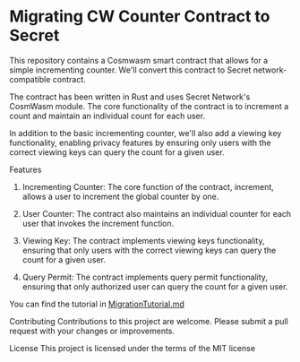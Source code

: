 # Migrating CW Counter Contract to Secret

This repository contains a Cosmwasm smart contract that allows for a simple incrementing counter. We'll convert this contract to Secret network-compatible contract.

The contract has been written in Rust and uses Secret Network's CosmWasm module. The core functionality of the contract is to increment a count and maintain an individual count for each user.

In addition to the basic incrementing counter, we'll also add a viewing key functionality, enabling privacy features by ensuring only users with the correct viewing keys can query the count for a given user.

Features

1. Incrementing Counter: The core function of the contract, increment, allows a user to increment the global counter by one.

2. User Counter: The contract also maintains an individual counter for each user that invokes the increment function.

3. Viewing Key: The contract implements viewing keys functionality, ensuring that only users with the correct viewing keys can query the count for a given user.

4. Query Permit: The contract implements query permit functionality, ensuring that only authorized user can query the count for a given user.

You can find the tutorial in [MigrationTutorial.md](./MigrationTutorial.md) 

Contributing
Contributions to this project are welcome. Please submit a pull request with your changes or improvements.

License
This project is licensed under the terms of the MIT license
